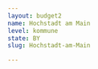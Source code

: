 ```yaml
---
layout: budget2
name: Hochstadt am Main
level: kommune
state: BY
slug: Hochstadt-am-Main

---
```



